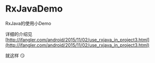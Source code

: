 # RxJavaDemo
RxJava的使用小Demo

详细的介绍见[http://ifangler.com/android/2015/11/02/use_rxjava_in_project3.html](http://ifangler.com/android/2015/11/02/use_rxjava_in_project3.html)

就这样 :smirk:
